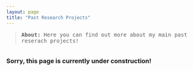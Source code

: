 ```yaml
---
layout: page
title: "Past Research Projects"
---
```


<blockquote style="margin-bottom:2.5em">
	<tt><b>About: </b>Here you can find out more about my main past reserach projects!</tt>										     
</blockquote>

<h3>Sorry, this page is currently under construction!</h3>

<div id="container1" style="width=100%; align:center; margin:3em"><i class='fas fa-drafting-compass fa-10x'></i></div>
